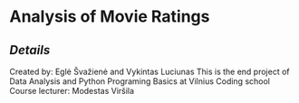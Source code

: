 # Analysis of Movie Ratings

## **_Details_**

Created by: Eglė Švažienė and Vykintas Luciunas
This is the end project of Data Analysis and Python Programing Basics at Vilnius Coding school
Course lecturer: Modestas Viršila

